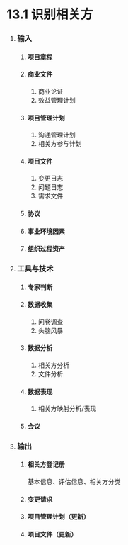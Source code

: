 # 13.1 识别相关方

1. ### 输入

   1. #### 项目章程

   2. #### 商业文件

      1. 商业论证
      2. 效益管理计划

   3. #### 项目管理计划

      1. 沟通管理计划
      2. 相关方参与计划

   4. #### 项目文件

      1. 变更日志
      2. 问题日志
      3. 需求文件

   5. #### 协议

   6. #### 事业环境因素

   7. #### 组织过程资产

2. ### 工具与技术

   1. #### 专家判断

   2. #### 数据收集

      1. 问卷调查
      2. 头脑风暴

   3. #### 数据分析

      1. 相关方分析
      2. 文件分析

   4. #### 数据表现

      1. 相关方映射分析/表现

   5. #### 会议

3. ### 输出

   1. #### 相关方登记册

      基本信息、评估信息、相关方分类

   2. #### 变更请求

   3. #### 项目管理计划（更新）
   
   4. #### 项目文件（更新）